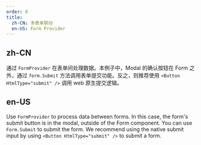 ```yaml
---
order: 8
title:
  zh-CN: 多表单联动
  en-US: Form Provider
---
```


## zh-CN

通过 `FormProvider` 在表单间处理数据。本例子中，Modal 的确认按钮在 Form 之外，通过 `form.Submit` 方法调用表单提交功能。反之，则推荐使用 `<Button HtmlType="submit" />` 调用 web 原生提交逻辑。

## en-US

Use `FormProvider` to process data between forms. In this case, the form's submit button is in the modal, outside of the Form component. You can use `Form.Submit` to submit the form. We recommend using the native submit input by using `<Button HtmlType="submit" />` to submit a form.

